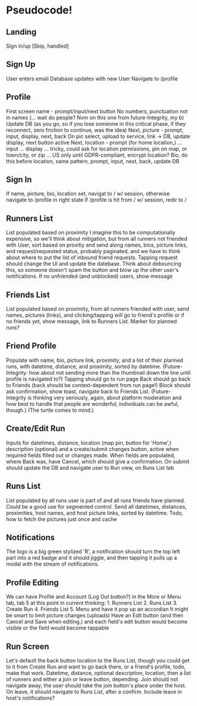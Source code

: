 # Pseudocode!

## Landing

Sign in/up
\[Skip, handled\]

## Sign Up

User enters email
Database updates with new User
Navigate to /profile

## Profile

First screen name - prompt/input/next button
No numbers, punctuation not in names (... wait do people? Nvm on this one from future-Integrity, my b)
Update DB (as you go, so if you lose someone in this critical phase, if they reconnect, zero friction to continue, was the idea)
Next, picture - prompt, input, display, next, back
On pic select, upload to service, link -> DB, update display, next button active
Next, location - prompt (for home location,) ... input ... display ... tricky, could ask for location permissions, pin on map, or town/city, or zip ...
US only until GDPR-compliant, encrypt location?
Bio, do this before location, same pattern, prompt, input, next, back, update DB

## Sign In

If name, picture, bio, location set, navigat to / w/ session, otherwise navigate to /profile in right state
If /profile is hit from / w/ session, redir to /

## Runners List

List populated based on proximity
I imagine this to be computationally expensive, so we'll think about mitigation, but from all runners not friended with User, sort based on proxitiy and send along names, bios, picture links, and request/requested status, probably paginated, and we have to think about where to put the list of inbound friend requests.
Tapping request should change the UI and update the datebase. Think about debouncing this, so someone doesn't spam the button and blow up the other user's notifications.
If no unfriended (and unblocked) users, show message

## Friends List

List populated based on proximity, from all runners friended with user, send names, pictures (links), and clicking/tapping will go to friend's profile or if no friends yet, show message, link to Runners List. Marker for planned runs?

## Friend Profile

Populate with name, bio, picture link, proximity, and a list of their planned runs, with datetime, distance, and proximity, sorted by datetime. (Future-Integrity: how about not sending more than the thumbnail down the line until profile is navigated to?)
Tapping should go to run page
Back should go back to Friends (back should be context-dependent from run page!)
Block should ask confirmation, show toast, navigate back to Friends List. (Future-Integrity is thinking very seriously, again, about platform moderation and how best to handle that people are wonderful, individuals can be awful, though.) (The turtle comes to mind.)

## Create/Edit Run

Inputs for datetimes, distance, location (map pin, button for 'Home',) description (optional) and a create/submit changes button, active when required fields filled out or changes made.
When fields are populated, where Back was, have Cancel, which should give a confirmation.
On submit should update the DB and navigate user to Run view, on Runs List tab

## Runs List

List populated by all runs user is part of and all runs friends have planned.
Could be a good use for segmented control.
Send all datetimes, distances, proximities, host names, and host picture links, sorted by datetime. Todo, how to fetch the pictures just once and cache

## Notifications

The logo is a big green stylized 'R', a notification should turn the top left part into a red badge and it should jiggle, and then tapping it pulls up a modal with the stream of notifications.

## Profile Editing

We can have Profile and Account (Log Out button?) in the More or Menu tab, tab 5 at this point in current thinking: 1. Runners List 2. Runs List 3. Create Run 4. Friends List 5. Menu and have it pop up an accordian
It might be smart to limit picture changes (uploads)
Have an Edit button (and then Cancel and Save when editing,) and each field's edit button would become visible or the field would become tappable

## Run Screen

Let's default the back button location to the Runs List, though you could get to it from Create Run and want to go back there, or a friend's profile, todo, make that work.
Datetime, distance, optional description, location, then a list of runners and either a join or leave button, depending. Join should not navigate away, the user should take the join button's place under the host. On leave, it should navigate to Runs List, after a confirm. Include leave in host's notifications?
